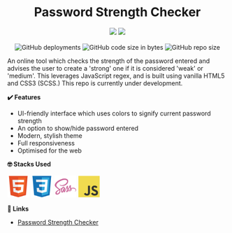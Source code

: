 <div align="center">

<h1>Password Strength Checker</h1>

![](https://api.checklyhq.com/v1/badges/checks/90c31d05-ae71-4382-8a29-44d820e023a7?style=for-the-badge&theme=dark) ![](https://api.checklyhq.com/v1/badges/checks/90c31d05-ae71-4382-8a29-44d820e023a7?style=for-the-badge&theme=dark&responseTime=true) <br><br> ![GitHub deployments](https://img.shields.io/github/deployments/asbhogal/Password-Strength-Checker/production?label=DEPLOYMENT%20STATE&style=for-the-badge&labelColor=000) ![GitHub code size in bytes](https://img.shields.io/github/languages/code-size/asbhogal/Password-Strength-Checker?style=for-the-badge&labelColor=000) ![GitHub repo size](https://img.shields.io/github/repo-size/asbhogal/Password-Strength-Checker?color=blueviolet&style=for-the-badge&labelColor=000)

</div>

An online tool which checks the strength of the password entered and advises the user to create a 'strong' one if it is considered 'weak' or 'medium'. This leverages JavaScript regex, and is built using vanilla HTML5 and CSS3 (SCSS.) This repo is currently under development.

<strong>:heavy_check_mark: Features</strong>
 - UI-friendly interface which uses colors to signify current password strength
 - An option to show/hide password entered
 - Modern, stylish theme
 - Full responsiveness
 - Optimised for the web

<strong>:nerd_face: Stacks Used</strong>
<br><br>
<a target="_blank" rel="noopener noreferrer" href="https://github.com/devicons/devicon/blob/master/icons/html5/html5-original.svg"><img src="https://github.com/devicons/devicon/raw/master/icons/html5/html5-original.svg" alt="html5" width="50" height="50" style="max-width:100%;"></a>
<a target="_blank" rel="noopener noreferrer" href="https://github.com/devicons/devicon/blob/master/icons/css3/css3-original.svg"><img src="https://github.com/devicons/devicon/raw/master/icons/css3/css3-original.svg" alt="css3" width="50" height="50" style="max-width:100%;"></a>
<a target="_blank" rel="noopener noreferrer" href="https://github.com/devicons/devicon/blob/master/icons/sass/sass-original.svg"><img src="https://github.com/devicons/devicon/blob/master/icons/sass/sass-original.svg" alt="sass" width="50" height="50" style="max-width:100%;"></a>
<a target="_blank" rel="noopener noreferrer" href="https://github.com/devicons/devicon/blob/master/icons/javascript/javascript-original.svg"><img src="https://github.com/devicons/devicon/raw/master/icons/javascript/javascript-original.svg" alt="JavaScript" width="50" height="50" style="max-width:100%;"></a>

<strong>:link: Links</strong><br>
 - <a target="_blank" href="https://password-strength-checker-nine.vercel.app/">Password Strength Checker</a>

